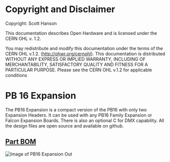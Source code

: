 # Copyright and Disclaimer
Copyright: Scott Hanson

This documentation describes Open Hardware and is licensed under the CERN OHL v. 1.2.

You may redistribute and modify this documentation under the terms of the CERN OHL v.1.2. (http://ohwr.org/cernohl). This documentation is distributed WITHOUT ANY EXPRESS OR IMPLIED WARRANTY, INCLUDING OF MERCHANTABILITY, SATISFACTORY QUALITY AND FITNESS FOR A PARTICULAR PURPOSE. Please see the CERN OHL v.1.2 for applicable conditions

# PB 16 Expansion

The PB16 Expansion is a compact version of the PB16 with only two Expansion Headers. It can be used with any PB16 Family Expansion or Falcon Expansion Boards. There is also an optional C for DMX capability. All the design files are open source and available on github.

## [Part BOM](https://github.com/computergeek1507/PB_16/raw/master/PB_16_Expansion/PB_16_Expansion_BOM.ods)

![Image of PB16 Expansion Out](https://github.com/computergeek1507/PB_16/raw/master/PB_16_Expansion/PB_16_Expansion.png)

